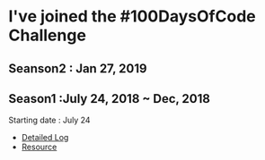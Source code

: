 # I've joined the #100DaysOfCode Challenge

## Seanson2 : Jan 27, 2019

## Season1 :July 24, 2018 ~ Dec, 2018

Starting date : July 24

- [Detailed Log](./season1/log.md)
- [Resource](resource.md)
